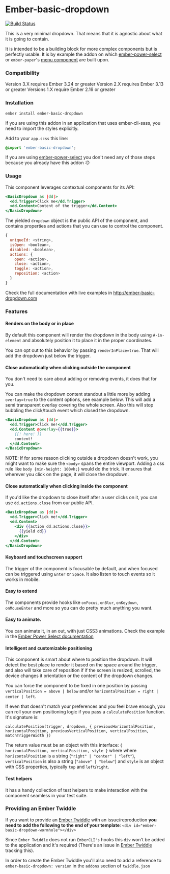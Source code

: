 # Ember-basic-dropdown

[![Build Status](https://github.com/cibernox/ember-basic-dropdown/actions/workflows/ci.yml/badge.svg?branch=master)](https://travis-ci.org/cibernox/ember-basic-dropdown)

This is a very minimal dropdown. That means that it is agnostic about what it is going to contain.

It is intended to be a building block for more complex components but is perfectly usable. It is
by example the addon on which [ember-power-select](https://www.ember-power-select.com)
or `ember-paper`'s [menu component](http://miguelcobain.github.io/ember-paper/#/components/menu) are built upon.

### Compatibility

Version 3.X requires Ember 3.24 or greater
Version 2.X requires Ember 3.13 or greater
Versions 1.X require Ember 2.16 or greater

### Installation

```
ember install ember-basic-dropdown
```

If you are using this addon in an application that uses ember-cli-sass, you need to import the
styles explicitly.

Add to your `app.scss` this line:

```scss
@import 'ember-basic-dropdown';
```

If you are using [ember-power-select](https://github.com/cibernox/ember-power-select) you don't need
any of those steps because you already have this addon :D

### Usage

This component leverages contextual components for its API:

```hbs
<BasicDropdown as |dd|>
  <dd.Trigger>Click me</dd.Trigger>
  <dd.Content>Content of the trigger</dd.Content>
</BasicDropdown>
```

The yielded `dropdown` object is the public API of the component, and contains
properties and actions that you can use to control the component.

```js
{
  uniqueId: <string>,
  isOpen: <boolean>,
  disabled: <boolean>,
  actions: {
    open: <action>,
    close: <action>,
    toggle: <action>,
    reposition: <action>
  }
}
```

Check the full documentation with live examples in http://ember-basic-dropdown.com

### Features

#### Renders on the body or in place

By default this component will render the dropdown in the body using `#-in-element` and absolutely
position it to place it in the proper coordinates.

You can opt out to this behavior by passing `renderInPlace=true`. That will add the dropdown just
below the trigger.

#### Close automatically when clicking outside the component

You don't need to care about adding or removing events, it does that for you.

You can make the dropdown content standout a little more by adding `overlay=true` to the content options, see example below. This will add a semi transparent overlay covering the whole screen. Also this will stop bubbling the click/touch event which closed the dropdown.

```hbs
<BasicDropdown as |dd|>
  <dd.Trigger>Click me!</dd.Trigger>
  <dd.Content @overlay={{true}}>
    {{! here! }}
    content!
  </dd.Content>
</BasicDropdown>
```

NOTE: If for some reason clicking outside a dropdown doesn't work, you might want to make sure the `<body>` spans the entire viewport. Adding a css rule like `body {min-height: 100vh;}` would do the trick. It ensures that wherever you click on the page, it will close the dropdown.

#### Close automatically when clicking inside the component

If you'd like the dropdown to close itself after a user clicks on it, you can use `dd.actions.close` from our public API.

```hbs
<BasicDropdown as |dd|>
  <dd.Trigger>Click me!</dd.Trigger>
  <dd.Content>
    <div {{action dd.actions.close}}>
      {{yield dd}}
    </div>
  </dd.Content>
</BasicDropdown>
```

#### Keyboard and touchscreen support

The trigger of the component is focusable by default, and when focused can be triggered using `Enter` or `Space`.
It also listen to touch events so it works in mobile.

#### Easy to extend

The components provide hooks like `onFocus`, `onBlur`, `onKeydown`, `onMouseEnter` and more so
you can do pretty much anything you want.

#### Easy to animate.

You can animate it, in an out, with just CSS3 animations.
Check the example in the [Ember Power Select documentation](http://www.ember-power-select.com/cookbook/css-animations)

#### Intelligent and customizable positioning

This component is smart about where to position the dropdown. It will detect the best place to render
it based on the space around the trigger, and also will take care of reposition if if the screen is
resized, scrolled, the device changes it orientation or the content of the dropdown changes.

You can force the component to be fixed in one position by passing `verticalPosition = above | below` and/or `horizontalPosition = right | center | left`.

If even that doesn't match your preferences and you feel brave enough, you can roll your own positioning logic if you pass a `calculatePosition`
function. It's signature is:

```
calculatePosition(trigger, dropdown, { previousHorizontalPosition, horizontalPosition, previousVerticalPosition, verticalPosition, matchTriggerWidth })
```

The return value must be an object with this interface: `{ horizontalPosition, verticalPosition, style }` where
where `horizontalPosition` is a string (`"right" | "center" | "left"`), `verticalPosition` is also a string
(`"above" | "below"`) and `style` is an object with CSS properties, typically `top` and `left`/`right`.

#### Test helpers

It has a handy collection of test helpers to make interaction with the component seamless in your
test suite.

### Providing an Ember Twiddle

If you want to provide an [Ember Twiddle](https://www.ember-twiddle.com) with an issue/reproduction **you need to add the following to the end of your template**:
`<div id="ember-basic-dropdown-wormhole"></div>`

Since `Ember Twiddle` does not run `EmberCLI's` hooks this `div` won't be added to the application and it's required (There's an issue in [Ember Twiddle](https://github.com/joostdevries/twiddle-backend/issues/35) tracking this).

In order to create the Ember Twiddle you'll also need to add a reference to `ember-basic-dropdown: version` in the `addons` section of `twiddle.json`

